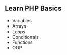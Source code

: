 <h2>Learn PHP Basics</h2>
<ul>
  <li>Variables </li>
  <li>Arrays </li>
  <li>Loops </li>
  <li>Conditionals </li>
  <li>Functions </li>
  <li>OOP </li>
</ul>

